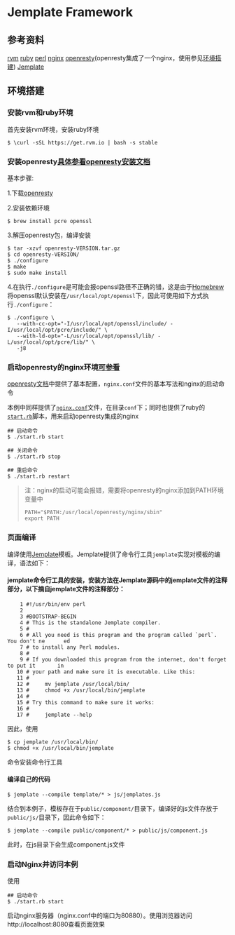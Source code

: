 # Jemplate Framework

## 参考资料

[rvm][rvm]
[ruby][ruby]
[perl][perl]
[nginx][nginx]
[openresty][openresty](openresty集成了一个nginx，使用参见[环境搭建](#openresty-install))
[Jemplate][jemplate]


## 环境搭建

### 安装rvm和ruby环境

首先安装rvm环境，安装ruby环境
```git
$ \curl -sSL https://get.rvm.io | bash -s stable
```

### 安装openresty[具体参看openresty安装文档][openresty-installation]<span id="openresty-install"></span>

基本步骤:

1.下载[openresty][openresty-download]

2.安装依赖环境

```git
$ brew install pcre openssl
```
3.解压openresty包，编译安装
```git
$ tar -xzvf openresty-VERSION.tar.gz
$ cd openresty-VERSION/
$ ./configure
$ make
$ sudo make install
```
4.在执行`./configure`是可能会报openssl路径不正确的错，这是由于[Homebrew][Homebrew]将openssl默认安装在`/usr/local/opt/openssl`下，因此可使用如下方式执行`./configure`：
```git
$ ./configure \
   --with-cc-opt="-I/usr/local/opt/openssl/include/ -I/usr/local/opt/pcre/include/" \
   --with-ld-opt="-L/usr/local/opt/openssl/lib/ -L/usr/local/opt/pcre/lib/" \
   -j8
```

### 启动openresty的nginx环境[可参看][openresty-nginx]

[openresty文档][openresty-nginx]中提供了基本配置，`nginx.conf`文件的基本写法和nginx的启动命令

本例中同样提供了[`nginx.conf`][nginx.conf]文件，在目录`conf`下；同时也提供了ruby的[`start.rb`][start.rb]脚本，用来启动openresty集成的nginx

```git
## 启动命令
$ ./start.rb start

## 关闭命令
$ ./start.rb stop

## 重启命令
$ ./start.rb restart
```

> 注：nginx的启动可能会报错，需要将openresty的nginx添加到PATH环境变量中
> ```git
> PATH="$PATH:/usr/local/openresty/nginx/sbin"
> export PATH
> ```

### 页面编译

编译使用[Jemplate][jemplate]模板。Jemplate提供了命令行工具`jemplate`实现对模板的编译，语法如下：

#### jemplate命令行工具的安装，安装方法在Jemplate源码中的jemplate文件的注释部分，以下摘自jemplate文件的注释部分：
```git
    1 #!/usr/bin/env perl
    2
    3 #BOOTSTRAP-BEGIN
    4 # This is the standalone Jemplate compiler.
    5 #
    6 # All you need is this program and the program called `perl`. You don't ne      ed
    7 # to install any Perl modules.
    8 #
    9 # If you downloaded this program from the internet, don't forget to put it       in
   10 # your path and make sure it is executable. Like this:
   11 #
   12 #     mv jemplate /usr/local/bin/
   13 #     chmod +x /usr/local/bin/jemplate
   14 #
   15 # Try this command to make sure it works:
   16 #
   17 #     jemplate --help
```
因此，使用
```git
$ cp jemplate /usr/local/bin/
$ chmod +x /usr/local/bin/jemplate
```
命令安装命令行工具

#### 编译自己的代码

```git
$ jemplate --compile template/* > js/jemplates.js
```
结合到本例子，模板存在于`public/component/`目录下，编译好的js文件存放于`public/js/`目录下，因此命令如下：
```git
$ jemplate --compile public/component/* > public/js/component.js
```
此时，在js目录下会生成component.js文件

### 启动Nginx并访问本例

使用
```git
## 启动命令
$ ./start.rb start
```
启动nginx服务器（nginx.conf中的端口为80880）。使用浏览器访问http://localhost:8080查看页面效果


[rvm]: https://get.rvm.io
[ruby]: http://ruby-china.org
[perl]: http://www.perlchina.org
[nginx]: http://www.nginx.cn
[openresty]: https://openresty.org/cn
[openresty-installation]: http://openresty.org/cn/installation.html
[openresty-download]: https://openresty.org/download/openresty-1.11.2.1.tar.gz
[openresty-nginx]: http://openresty.org/cn/getting-started.html
[Homebrew]: http://brew.sh
[nginx.conf]: conf/nginx.conf
[start.rb]: start.rb
[jemplate]: http://www.jemplate.net
